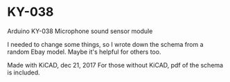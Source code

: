 # KY-038

Arduino KY-038 Microphone sound sensor module

I needed to change some things, so I wrote down the schema 
from a random Ebay model. Maybe it's helpful for others too.

Made with KiCAD, dec 21, 2017
For those without KiCAD, pdf of the schema is included.
